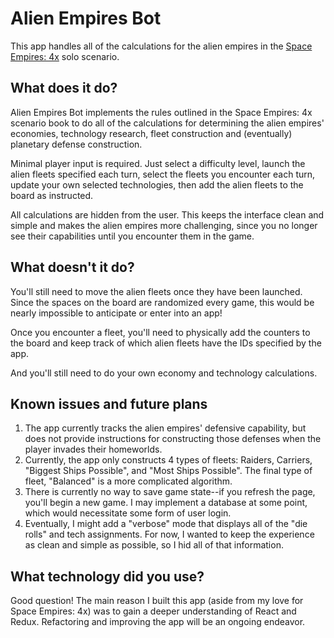 <h1>Alien Empires Bot</h1>

<p>This app handles all of the calculations for the alien empires in the <a href="https://www.gmtgames.com/p-533-space-empires-3rd-printing.aspx">Space Empires: 4x</a> solo scenario.</p>

<h2>What does it do?</h2>

<p>Alien Empires Bot implements the rules outlined in the Space Empires: 4x scenario book to do all of the calculations for determining the alien empires' economies, technology research, fleet construction and (eventually) planetary defense construction.</p>

<p>Minimal player input is required. Just select a difficulty level, launch the alien fleets specified each turn, select the fleets you encounter each turn, update your own selected technologies, then add the alien fleets to the board as instructed.</p>

<p>All calculations are hidden from the user. This keeps the interface clean and simple and makes the alien empires more challenging, since you no longer see their capabilities until you encounter them in the game.</p>

<h2>What doesn't it do?</h2>

<p>You'll still need to move the alien fleets once they have been launched. Since the spaces on the board are randomized every game, this would be nearly impossible to anticipate or enter into an app!</p>

<p>Once you encounter a fleet, you'll need to physically add the counters to the board and keep track of which alien fleets have the IDs specified by the app.</p>

<p>And you'll still need to do your own economy and technology calculations.</p>

<h2>Known issues and future plans</h2>

<ol>
  <li>The app currently tracks the alien empires' defensive capability, but does not provide instructions for constructing those defenses when the player invades their homeworlds.</li>
  <li>Currently, the app only constructs 4 types of fleets: Raiders, Carriers, "Biggest Ships Possible", and "Most Ships Possible". The final type of fleet, "Balanced" is a more complicated algorithm.</li>
  <li>There is currently no way to save game state--if you refresh the page, you'll begin a new game. I may implement a database at some point, which would necessitate some form of user login.</li>
  <li>Eventually, I might add a "verbose" mode that displays all of the "die rolls" and tech assignments. For now, I wanted to keep the experience as clean and simple as possible, so I hid all of that information.</li>
</ol>

<h2>What technology did you use?</h2>

<p>Good question! The main reason I built this app (aside from my love for Space Empires: 4x) was to gain a deeper understanding of React and Redux. Refactoring and improving the app will be an ongoing endeavor.</p>
